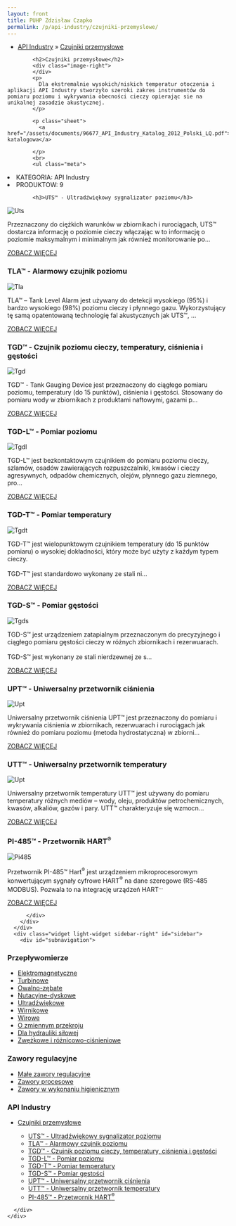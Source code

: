 ```yaml
---
layout: front
title: PUHP Zdzisław Czapko
permalink: /p/api-industry/czujniki-przemyslowe/
---
```


<div id="content">
  <div class="wrapper-with-color-background">
    <div class="content-area-blog blog-background-sidebar-right">
      <div class="mainarea-left" id="mainarea">
        <div class="blogpost-blog3">
          <div class="post-content">
            <ul class="meta">
<li>
<a href="/p/api-industry">API Industry</a>
»
<a href="/p/api-industry/czujniki-przemyslowe">Czujniki przemysłowe</a>
</li>
</ul>

            <h2>Czujniki przemysłowe</h2>
            <div class="image-right">
            </div>
            <p>
              Dla ekstremalnie wysokich/niskich temperatur otoczenia i aplikacji API Industry stworzyło szeroki zakres instrumentów do pomiaru poziomu i wykrywania obecności cieczy opierając sie na unikalnej zasadzie akustycznej.
            </p>
            
            <p class="sheet">
              <a href="/assets/documents/96677_API_Industry_Katalog_2012_Polski_LQ.pdf">Karta katalogowa</a>

            </p>
            <br>
            <ul class="meta">
<li>
KATEGORIA:
API Industry
</li>
<li>
PRODUKTOW:
9
</li>
</ul>

            <h3>UTS™ - Ultradźwiękowy sygnalizator poziomu</h3>
<span class="blog-img-wrapper">
<img alt="Uts" src="/assets/images/katalog_produktow/api-industry/czujniki-przemyslowe/uts.jpg">

</span>
<p>
Przeznaczony do ciężkich warunków w zbiornikach i rurociągach, UTS™ dostarcza informację o poziomie cieczy włączając w to informację o poziomie maksymalnym i minimalnym jak również monitorowanie po...
</p>
<p class="separator">
<a class="more-link" href="/p/api-industry/czujniki-przemyslowe/uts-ultradzwiekowy-sygnalizator-poziomu">
<span class="button-clear">ZOBACZ WIĘCEJ</span>
</a>

</p>
<h3>TLA™  - Alarmowy czujnik poziomu</h3>
<span class="blog-img-wrapper">
<img alt="Tla" src="/assets/images/katalog_produktow/api-industry/czujniki-przemyslowe/tla.jpg">

</span>
<p>
TLA™ – Tank Level Alarm jest używany do detekcji wysokiego (95%) i bardzo wysokiego (98%) poziomu cieczy i płynnego gazu. Wykorzystujący tę samą opatentowaną technologię fal akustycznych jak UTS™, ...
</p>
<p class="separator">
<a class="more-link" href="/p/api-industry/czujniki-przemyslowe/tla-alarmowy-czujnik-poziomu">
<span class="button-clear">ZOBACZ WIĘCEJ</span>
</a>

</p>
<h3>TGD™ - Czujnik poziomu cieczy, temperatury, ciśnienia i gęstości</h3>
<span class="blog-img-wrapper">
<img alt="Tgd" src="/assets/images/katalog_produktow/api-industry/czujniki-przemyslowe/tgd.jpg">

</span>
<p>
TGD™ - Tank Gauging Device jest przeznaczony do ciągłego pomiaru poziomu, temperatury (do 15 punktów), ciśnienia i gęstości. Stosowany do pomiaru wody w zbiornikach z produktami naftowymi, gazami p...
</p>
<p class="separator">
<a class="more-link" href="/p/api-industry/czujniki-przemyslowe/tgd-czujnik-poziomu-cieczy-temperatury-cisnienia-i-gestosci">
<span class="button-clear">ZOBACZ WIĘCEJ</span>
</a>

</p>
<h3>TGD-L™ - Pomiar poziomu</h3>
<span class="blog-img-wrapper">
<img alt="Tgdl" src="/assets/images/katalog_produktow/api-industry/czujniki-przemyslowe/tgdl.jpg">

</span>
<p>
TGD-L™ jest bezkontaktowym czujnikiem do pomiaru poziomu cieczy, szlamów, osadów zawierających rozpuszczalniki, kwasów i cieczy agresywnych, odpadów chemicznych, olejów, płynnego gazu ziemnego, pro...
</p>
<p class="separator">
<a class="more-link" href="/p/api-industry/czujniki-przemyslowe/tgd-l-pomiar-poziomu">
<span class="button-clear">ZOBACZ WIĘCEJ</span>
</a>

</p>
<h3>TGD-T™ - Pomiar temperatury</h3>
<span class="blog-img-wrapper">
<img alt="Tgdt" src="/assets/images/katalog_produktow/api-industry/czujniki-przemyslowe/tgdt.jpg">

</span>
<p>
TGD-T™ jest wielopunktowym czujnikiem temperatury (do 15 punktów pomiaru) o wysokiej dokładności, który może być użyty z każdym typem cieczy.<br><br>TGD-T™ jest standardowo wykonany ze stali ni...
</p>
<p class="separator">
<a class="more-link" href="/p/api-industry/czujniki-przemyslowe/tgd-t-pomiar-temperatury">
<span class="button-clear">ZOBACZ WIĘCEJ</span>
</a>

</p>
<h3>TGD-S™ - Pomiar gęstości</h3>
<span class="blog-img-wrapper">
<img alt="Tgds" src="/assets/images/katalog_produktow/api-industry/czujniki-przemyslowe/tgds.jpg">

</span>
<p>
TGD-S™ jest urządzeniem zatapialnym przeznaczonym do precyzyjnego i ciągłego pomiaru gęstości cieczy w różnych zbiornikach i rezerwuarach.<br><br> TGD-S™ jest wykonany ze stali nierdzewnej ze s...
</p>
<p class="separator">
<a class="more-link" href="/p/api-industry/czujniki-przemyslowe/tgd-s-pomiar-gestosci">
<span class="button-clear">ZOBACZ WIĘCEJ</span>
</a>

</p>
<h3>UPT™ - Uniwersalny przetwornik ciśnienia</h3>
<span class="blog-img-wrapper">
<img alt="Upt" src="/assets/images/katalog_produktow/api-industry/czujniki-przemyslowe/upt.jpg">

</span>
<p>
Uniwersalny przetwornik ciśnienia UPT™ jest przeznaczony do pomiaru i wykrywania ciśnienia w zbiornikach, rezerwuarach i rurociągach jak również do pomiaru poziomu (metoda hydrostatyczna) w zbiorni...
</p>
<p class="separator">
<a class="more-link" href="/p/api-industry/czujniki-przemyslowe/upt-uniwersalny-przetwornik-cisnienia">
<span class="button-clear">ZOBACZ WIĘCEJ</span>
</a>

</p>
<h3>UTT™ - Uniwersalny przetwornik temperatury</h3>
<span class="blog-img-wrapper">
<img alt="Upt" src="/assets/images/katalog_produktow/api-industry/czujniki-przemyslowe/upt.jpg">

</span>
<p>
Uniwersalny przetwornik temperatury UTT™ jest używany do pomiaru temperatury różnych mediów – wody, oleju, produktów petrochemicznych, kwasów, alkaliów, gazów i pary. UTT™ charakteryzuje się wzmocn...
</p>
<p class="separator">
<a class="more-link" href="/p/api-industry/czujniki-przemyslowe/utt-uniwersalny-przetwornik-temperatury">
<span class="button-clear">ZOBACZ WIĘCEJ</span>
</a>

</p>
<h3>PI-485™ - Przetwornik HART<sup>®</sup></h3>
<span class="blog-img-wrapper">
<img alt="Pi485" src="/assets/images/katalog_produktow/api-industry/czujniki-przemyslowe/pi485.jpg">

</span>
<p>
Przetwornik PI-485™ Hart<sup>®</sup> jest urządzeniem mikroprocesorowym konwertującym sygnały cyfrowe HART<sup>®</sup> na dane szeregowe (RS-485 MODBUS). Pozwala to na integrację urządzeń HART<sup>...
</sup></p>
<p class="separator">
<a class="more-link" href="/p/api-industry/czujniki-przemyslowe/pi-485-przetwornik-hart-sup-sup">
<span class="button-clear">ZOBACZ WIĘCEJ</span>
</a>

</p>

          </div>
        </div>
      </div>
      <div class="widget light-widget sidebar-right" id="sidebar">
        <div id="subnavigation">
<h3>Przepływomierze</h3>
<ul class="subcategories">
<li class="category"><a href="/p/przeplywomierze/elektromagnetyczne">Elektromagnetyczne</a></li>
<li class="category"><a href="/p/przeplywomierze/turbinowe">Turbinowe</a></li>
<li class="category"><a href="/p/przeplywomierze/owalno-zebate">Owalno-zębate</a></li>
<li class="category"><a href="/p/przeplywomierze/nutacyjne-dyskowe">Nutacyjne-dyskowe</a></li>
<li class="category"><a href="/p/przeplywomierze/ultradzwiekowe">Ultradźwiękowe</a></li>
<li class="category"><a href="/p/przeplywomierze/wirnikowe">Wirnikowe</a></li>
<li class="category"><a href="/p/przeplywomierze/wirowe">Wirowe</a></li>
<li class="category"><a href="/p/przeplywomierze/o-zmiennym-przekroju">O zmiennym przekroju</a></li>
<li class="category"><a href="/p/przeplywomierze/dla-hydrauliki-silowej">Dla hydrauliki siłowej</a></li>
<li class="category"><a href="/p/przeplywomierze/zwezkowe-i-roznicowo-cisnieniowe">Zwężkowe i różnicowo-ciśnieniowe</a></li>
</ul>
<h3>Zawory regulacyjne</h3>
<ul class="subcategories">
<li class="category"><a href="/p/zawory-regulacyjne/male-zawory-regulacyjne">Małe zawory regulacyjne</a></li>
<li class="category"><a href="/p/zawory-regulacyjne/zawory-procesowe">Zawory procesowe</a></li>
<li class="category"><a href="/p/zawory-regulacyjne/zawory-w-wykonaniu-higienicznym">Zawory w wykonaniu higienicznym</a></li>
</ul>
<h3>API Industry</h3>
<ul class="subcategories">
<li class="category"><a href="/p/api-industry/czujniki-przemyslowe">Czujniki przemysłowe</a></li>
<div class="light-widget">
<ul class="products">
<li class="product"><a href="/p/api-industry/czujniki-przemyslowe/uts-ultradzwiekowy-sygnalizator-poziomu">UTS™ - Ultradźwiękowy sygnalizator poziomu</a></li>
<li class="product"><a href="/p/api-industry/czujniki-przemyslowe/tla-alarmowy-czujnik-poziomu">TLA™  - Alarmowy czujnik poziomu</a></li>
<li class="product"><a href="/p/api-industry/czujniki-przemyslowe/tgd-czujnik-poziomu-cieczy-temperatury-cisnienia-i-gestosci">TGD™ - Czujnik poziomu cieczy, temperatury, ciśnienia i gęstości</a></li>
<li class="product"><a href="/p/api-industry/czujniki-przemyslowe/tgd-l-pomiar-poziomu">TGD-L™ - Pomiar poziomu</a></li>
<li class="product"><a href="/p/api-industry/czujniki-przemyslowe/tgd-t-pomiar-temperatury">TGD-T™ - Pomiar temperatury</a></li>
<li class="product"><a href="/p/api-industry/czujniki-przemyslowe/tgd-s-pomiar-gestosci">TGD-S™ - Pomiar gęstości</a></li>
<li class="product"><a href="/p/api-industry/czujniki-przemyslowe/upt-uniwersalny-przetwornik-cisnienia">UPT™ - Uniwersalny przetwornik ciśnienia</a></li>
<li class="product"><a href="/p/api-industry/czujniki-przemyslowe/utt-uniwersalny-przetwornik-temperatury">UTT™ - Uniwersalny przetwornik temperatury</a></li>
<li class="product"><a href="/p/api-industry/czujniki-przemyslowe/pi-485-przetwornik-hart-sup-sup">PI-485™ - Przetwornik HART<sup>®</sup></a></li>
</ul>
</div>
</ul>
</div>

        
      </div>
    </div>
  </div>
</div>